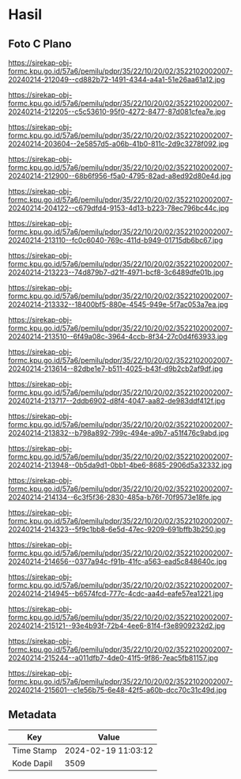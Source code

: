 # Hasil

## Foto C Plano

https://sirekap-obj-formc.kpu.go.id/57a6/pemilu/pdpr/35/22/10/20/02/3522102002007-20240214-212049--cd882b72-1491-4344-a4a1-51e26aa61a12.jpg

https://sirekap-obj-formc.kpu.go.id/57a6/pemilu/pdpr/35/22/10/20/02/3522102002007-20240214-212205--c5c53610-95f0-4272-8477-87d081cfea7e.jpg

https://sirekap-obj-formc.kpu.go.id/57a6/pemilu/pdpr/35/22/10/20/02/3522102002007-20240214-203604--2e5857d5-a06b-41b0-811c-2d9c3278f092.jpg

https://sirekap-obj-formc.kpu.go.id/57a6/pemilu/pdpr/35/22/10/20/02/3522102002007-20240214-212900--68b6f956-f5a0-4795-82ad-a8ed92d80e4d.jpg

https://sirekap-obj-formc.kpu.go.id/57a6/pemilu/pdpr/35/22/10/20/02/3522102002007-20240214-204122--c679dfd4-9153-4d13-b223-78ec796bc44c.jpg

https://sirekap-obj-formc.kpu.go.id/57a6/pemilu/pdpr/35/22/10/20/02/3522102002007-20240214-213110--fc0c6040-769c-411d-b949-01715db6bc67.jpg

https://sirekap-obj-formc.kpu.go.id/57a6/pemilu/pdpr/35/22/10/20/02/3522102002007-20240214-213223--74d879b7-d21f-4971-bcf8-3c6489dfe01b.jpg

https://sirekap-obj-formc.kpu.go.id/57a6/pemilu/pdpr/35/22/10/20/02/3522102002007-20240214-213332--18400bf5-880e-4545-949e-5f7ac053a7ea.jpg

https://sirekap-obj-formc.kpu.go.id/57a6/pemilu/pdpr/35/22/10/20/02/3522102002007-20240214-213510--6f49a08c-3964-4ccb-8f34-27c0d4f63933.jpg

https://sirekap-obj-formc.kpu.go.id/57a6/pemilu/pdpr/35/22/10/20/02/3522102002007-20240214-213614--82dbe1e7-b511-4025-b43f-d9b2cb2af9df.jpg

https://sirekap-obj-formc.kpu.go.id/57a6/pemilu/pdpr/35/22/10/20/02/3522102002007-20240214-213717--2ddb6902-d8f4-4047-aa82-de983ddf412f.jpg

https://sirekap-obj-formc.kpu.go.id/57a6/pemilu/pdpr/35/22/10/20/02/3522102002007-20240214-213832--b798a892-799c-494e-a9b7-a51f476c9abd.jpg

https://sirekap-obj-formc.kpu.go.id/57a6/pemilu/pdpr/35/22/10/20/02/3522102002007-20240214-213948--0b5da9d1-0bb1-4be6-8685-2906d5a32332.jpg

https://sirekap-obj-formc.kpu.go.id/57a6/pemilu/pdpr/35/22/10/20/02/3522102002007-20240214-214134--6c3f5f36-2830-485a-b76f-70f9573e18fe.jpg

https://sirekap-obj-formc.kpu.go.id/57a6/pemilu/pdpr/35/22/10/20/02/3522102002007-20240214-214323--5f9c1bb8-6e5d-47ec-9209-691bffb3b250.jpg

https://sirekap-obj-formc.kpu.go.id/57a6/pemilu/pdpr/35/22/10/20/02/3522102002007-20240214-214656--0377a94c-f91b-41fc-a563-ead5c848640c.jpg

https://sirekap-obj-formc.kpu.go.id/57a6/pemilu/pdpr/35/22/10/20/02/3522102002007-20240214-214945--b6574fcd-777c-4cdc-aa4d-eafe57ea1221.jpg

https://sirekap-obj-formc.kpu.go.id/57a6/pemilu/pdpr/35/22/10/20/02/3522102002007-20240214-215121--93e4b93f-72b4-4ee6-81f4-f3e8909232d2.jpg

https://sirekap-obj-formc.kpu.go.id/57a6/pemilu/pdpr/35/22/10/20/02/3522102002007-20240214-215244--a011dfb7-4de0-41f5-9f86-7eac5fb81157.jpg

https://sirekap-obj-formc.kpu.go.id/57a6/pemilu/pdpr/35/22/10/20/02/3522102002007-20240214-215601--c1e56b75-6e48-42f5-a60b-dcc70c31c49d.jpg


## Metadata

| Key        | Value               |
| ---------- | ------------------- |
| Time Stamp | 2024-02-19 11:03:12 |
| Kode Dapil | 3509                |



